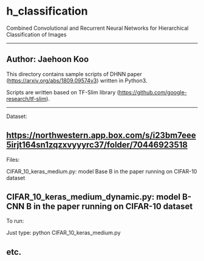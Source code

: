 # h_classification
Combined Convolutional and Recurrent Neural Networks for Hierarchical Classification of Images

---------------------------------------------------------------
Author: Jaehoon Koo
---------------------------------------------------------------
This directory contains sample scripts of DHNN paper (https://arxiv.org/abs/1809.09574v3) written in Python3.

Scripts are written based on TF-Slim library (https://github.com/google-research/tf-slim).

---------------------------------------------------------------
Dataset:

https://northwestern.app.box.com/s/i23bm7eee5irjt164sn1zqzxvyyyrc37/folder/70446923518
---------------------------------------------------------------
Files:

CIFAR_10_keras_medium.py: model Base B in the paper running on CIFAR-10 dataset

CIFAR_10_keras_medium_dynamic.py: model B-CNN B in the paper running on CIFAR-10 dataset
---------------------------------------------------------------
To run:

Just type:
python CIFAR_10_keras_medium.py

etc.
---------------------------------------------------------------
